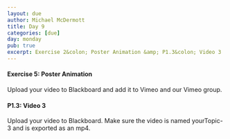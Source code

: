 ```yaml
---
layout: due
author: Michael McDermott
title: Day 9
categories: [due]
day: monday
pub: true
excerpt: Exercise 2&colon; Poster Animation &amp; P1.3&colon; Video 3
---
```

#### Exercise 5: Poster Animation
Upload your video to Blackboard and add it to Vimeo and our Vimeo group.

#### P1.3: Video 3
Upload your video to Blackboard. Make sure the video is named yourTopic-3 and is exported as an mp4.
